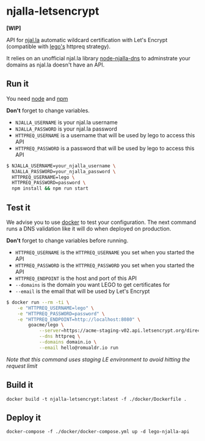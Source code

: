# njalla-letsencrypt

**[WIP]**

API for [njal.la](https://njal.la) automatic wildcard certification with Let's Encrypt (compatible with [lego's](https://github.com/go-acme/lego) httpreq strategy).

It relies on an unofficial njal.la library [node-njalla-dns](https://github.com/romualdr/node-njalla-dns) to adminstrate your domains as njal.la doesn't have an API. 

## Run it

You need [node](https://nodejs.org/en/) and [npm](https://npmjs.com)

**Don't** forget to change variables.
- `NJALLA_USERNAME` is your njal.la username
- `NJALLA_PASSWORD` is your njal.la password
- `HTTPREQ_USERNAME` is a username that will be used by lego to access this API
- `HTTPREQ_PASSWORD` is a password that will be used by lego to access this API

```sh
$ NJALLA_USERNAME=your_njalla_username \
  NJALLA_PASSWORD=your_njalla_password \
  HTTPREQ_USERNAME=lego \
  HTTPREQ_PASSWORD=password \
  npm install && npm run start
```

## Test it

We advise you to use [docker](https://docker.com) to test your configuration. The next command runs a DNS validation like it will do when deployed on production.

**Don't** forget to change variables before running.
- `HTTPREQ_USERNAME` is the `HTTPREQ_USERNAME` you set when you started the API
- `HTTPREQ_PASSWORD` is the `HTTPREQ_PASSWORD` you set when you started the API
- `HTTPREQ_ENDPOINT` is the host and port of this API
- `--domains` is the domain you want LEGO to get certificates for
- `--email` is the email that will be used by Let's Encrypt

```sh
$ docker run --rm -ti \
    -e "HTTPREQ_USERNAME=lego" \
    -e "HTTPREQ_PASSWORD=password" \
    -e "HTTPREQ_ENDPOINT=http://localhost:8080" \
        goacme/lego \
            --server=https://acme-staging-v02.api.letsencrypt.org/directory \
            --dns httpreq \
            --domains domain.io \
            --email hello@romualdr.io run
```

*Note that this command uses staging LE environment to avoid hitting the request limit*

## Build it

`docker build -t njalla-letsencrypt:latest -f ./docker/Dockerfile .`

## Deploy it

`docker-compose -f ./docker/docker-compose.yml up -d lego-njalla-api`